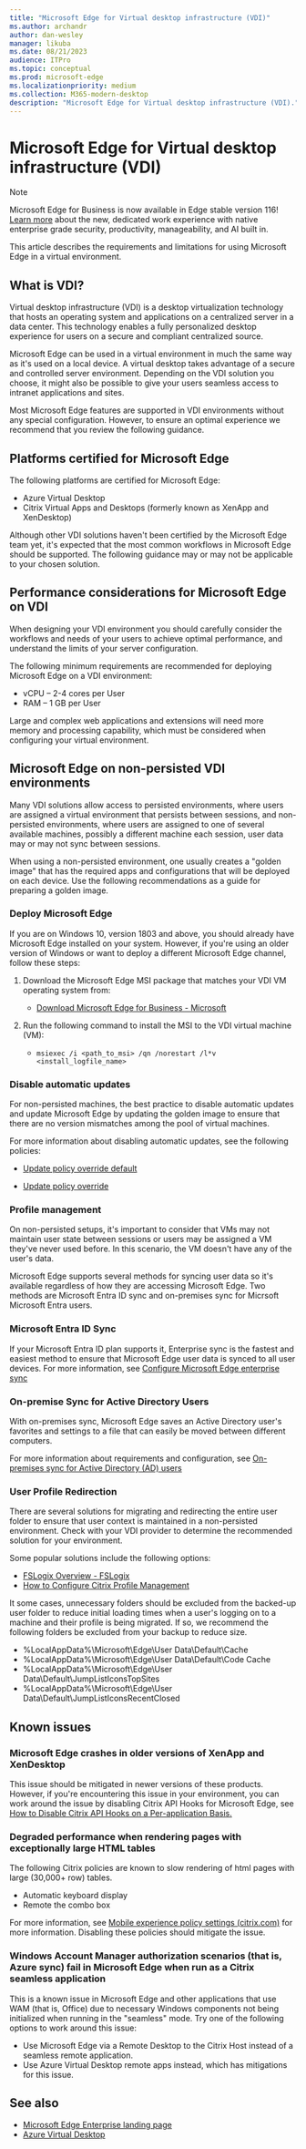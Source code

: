 ```yaml
---
title: "Microsoft Edge for Virtual desktop infrastructure (VDI)"
ms.author: archandr
author: dan-wesley
manager: likuba
ms.date: 08/21/2023
audience: ITPro
ms.topic: conceptual
ms.prod: microsoft-edge
ms.localizationpriority: medium
ms.collection: M365-modern-desktop
description: "Microsoft Edge for Virtual desktop infrastructure (VDI)."
---
```


# Microsoft Edge for Virtual desktop infrastructure (VDI)

> [!NOTE]
> Microsoft Edge for Business is now available in Edge stable version 116! [Learn more](https://techcommunity.microsoft.com/t5/microsoft-edge-insider/microsoft-edge-for-business-faq/ba-p/3891837) about the new, dedicated work experience with native enterprise grade security, productivity, manageability, and AI built in.

This article describes the requirements and limitations for using Microsoft Edge in a virtual environment.

## What is VDI?

Virtual desktop infrastructure (VDI) is a desktop virtualization technology that hosts an operating system and applications on a centralized server in a data center. This technology enables a fully personalized desktop experience for users on a secure and compliant centralized source.

Microsoft Edge can be used in a virtual environment in much the same way as it's used on a local device. A virtual desktop takes advantage of a secure and controlled server environment. Depending on the VDI solution you choose, it might also be possible to give your users seamless access to intranet applications and sites.

Most Microsoft Edge features are supported in VDI environments without any special configuration. However, to ensure an optimal experience we recommend that you review the following guidance.

## Platforms certified for Microsoft Edge

The following platforms are certified for Microsoft Edge:

- Azure Virtual Desktop
- Citrix Virtual Apps and Desktops (formerly known as XenApp and XenDesktop)

Although other VDI solutions haven't been certified by the Microsoft Edge team yet, it's expected that the most common workflows in Microsoft Edge should be supported. The following guidance may or may not be applicable to your chosen solution.

## Performance considerations for Microsoft Edge on VDI

When designing your VDI environment you should carefully consider the workflows and needs of your users to achieve optimal performance, and understand the limits of your server configuration.

The following minimum requirements are recommended for deploying Microsoft Edge on a VDI environment:

- vCPU – 2-4 cores per User
- RAM – 1 GB per User

Large and complex web applications and extensions will need more memory and processing capability, which must be considered when configuring your virtual environment.

## Microsoft Edge on non-persisted VDI environments

Many VDI solutions allow access to persisted environments, where users are assigned a virtual environment that persists between sessions, and non-persisted environments, where users are assigned to one of several available machines, possibly a different machine each session, user data may or may not sync between sessions.

When using a non-persisted environment, one usually creates a "golden image" that has the required apps and configurations that will be deployed on each device. Use the following recommendations as a guide for preparing a golden image.

### Deploy Microsoft Edge

If you are on Windows 10, version 1803 and above, you should already have Microsoft Edge installed on your system. However, if you're using an older version of Windows or want to deploy a different Microsoft Edge channel, follow these steps:

1. Download the Microsoft Edge MSI package that matches your VDI VM operating system from:

    - [Download Microsoft Edge for Business - Microsoft](https://www.microsoft.com/edge/business/download)

2. Run the following command to install the MSI to the VDI virtual machine (VM):

    - `msiexec /i <path_to_msi> /qn /norestart /l*v <install_logfile_name>`

### Disable automatic updates

For non-persisted machines, the best practice to disable automatic updates and update Microsoft Edge by updating the golden image to ensure that there are no version mismatches among the pool of virtual machines.

For more information about disabling automatic updates, see the following policies:

- [Update policy override default](/deployedge/microsoft-edge-update-policies#updatedefault)

- [Update policy override](/deployedge/microsoft-edge-update-policies#update)

### Profile management

On non-persisted setups, it's important to consider that VMs may not maintain user state between sessions or users may be assigned a VM they've never used before. In this scenario, the VM doesn't have any of the user's data.

Microsoft Edge supports several methods for syncing user data so it's available regardless of how they are accessing Microsoft Edge. Two methods are Microsoft Entra ID sync and on-premises sync for Micrsoft Microsoft Entra users.

<a name='microsoft-entra-sync'></a>

### Microsoft Entra ID Sync

If your Microsoft Entra ID plan supports it, Enterprise sync is the fastest and easiest method to ensure that Microsoft Edge user data is synced to all user devices. For more information, see [Configure Microsoft Edge enterprise sync](/deployedge/microsoft-edge-enterprise-sync)

### On-premise Sync for Active Directory Users

With on-premises sync, Microsoft Edge saves an Active Directory user's favorites and settings to a file that can easily be moved between different computers.  

For more information about requirements and configuration, see [On-premises sync for Active Directory (AD) users](/deployedge/microsoft-edge-on-premises-sync)

### User Profile Redirection  

There are several solutions for migrating and redirecting the entire user folder to ensure that user context is maintained in a non-persisted environment. Check with your VDI provider to determine the recommended solution for your environment.

Some popular solutions include the following options:

- [FSLogix Overview - FSLogix](/fslogix/overview)
- [How to Configure Citrix Profile Management](https://support.citrix.com/article/CTX222893)

It some cases, unnecessary folders should be excluded from the backed-up user folder to reduce initial loading times when a user's logging on to a machine and their profile is being migrated. If so, we recommend the following folders be excluded from your backup to reduce size.

- %LocalAppData%\Microsoft\Edge\User Data\Default\Cache
- %LocalAppData%\Microsoft\Edge\User Data\Default\Code Cache
- %LocalAppData%\Microsoft\Edge\User Data\Default\JumpListIconsTopSites
- %LocalAppData%\Microsoft\Edge\User Data\Default\JumpListIconsRecentClosed

## Known issues

### Microsoft Edge crashes in older versions of XenApp and XenDesktop

This issue should be mitigated in newer versions of these products. However, if you're encountering this issue in your environment, you can work around the issue by disabling Citrix API Hooks for Microsoft Edge, see [How to Disable Citrix API Hooks on a Per-application Basis.](https://support.citrix.com/article/CTX107825)

### Degraded performance when rendering pages with exceptionally large HTML tables

The following Citrix policies are known to slow rendering of html pages with large (30,000+ row) tables.

- Automatic keyboard display
- Remote the combo box

For more information, see [Mobile experience policy settings (citrix.com)](https://docs.citrix.com/en-us/xenapp-and-xendesktop/7-15-ltsr/policies/reference/ica-policy-settings/mobile-experience-policy-settings.html) for more information. Disabling these policies should mitigate the issue.

### Windows Account Manager authorization scenarios (that is, Azure sync) fail in Microsoft Edge when run as a Citrix seamless application

This is a known issue in Microsoft Edge and other applications that use WAM (that is, Office) due to necessary Windows components not being initialized when running in the "seamless" mode. Try one of the following options to work around this issue:

- Use Microsoft Edge via a Remote Desktop to the Citrix Host instead of a seamless remote application.
- Use Azure Virtual Desktop remote apps instead, which has mitigations for this issue.

## See also

- [Microsoft Edge Enterprise landing page](https://aka.ms/EdgeEnterprise)
- [Azure Virtual Desktop](https://azure.microsoft.com/services/virtual-desktop/)
